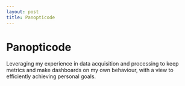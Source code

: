 ```yaml
---
layout: post
title: Panopticode
---
```


# Panopticode

Leveraging my experience in data acquisition and processing to keep metrics and make dashboards on my own behaviour, 
with a view to efficiently achieving personal goals.